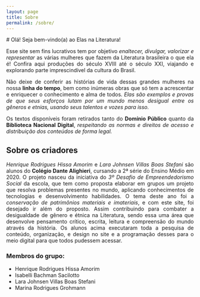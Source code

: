 ```yaml
---
layout: page
title: Sobre
permalink: /sobre/
---
```

<div style="text-align: justify">
# Olá! Seja bem-vindo(a) ao Elas na Literatura! 

Esse site sem fins lucrativos tem por objetivo _enaltecer, divulgar, valorizar e representar_ as várias mulheres que fazem da Literatura brasileira o que ela é! Confira aqui produções do século XVIII até o século XXI, viajando e explorando parte imprescindível da cultura do Brasil. 

Não deixe de conferir as histórias de vida dessas grandes mulheres na nossa **linha do tempo**, bem como inúmeras obras que só tem a acrescentar e enriquecer o conhecimento e alma de todos. _Elas são exemplos e provas de que seus esforços lutam por um mundo menos desigual entre os gêneros e etnias, usando seus talentos e vozes para isso._

Os textos disponíveis foram retirados tanto do **Domínio Público** quanto da **Biblioteca Nacional Digital**, _respeitando as normas e direitos de acesso e distribuição dos conteúdos de forma legal._ 

## Sobre os criadores 

_Henrique Rodrigues Hissa Amorim_ e _Lara Johnsen Villas Boas Stefani_ são alunos do **Colégio Dante Alighieri**, cursando a 2ª série do Ensino Médio em 2020. O projeto nasceu da iniciativa do _3º Desafio de Empreendedorismo Social_ da escola, que tem como proposta elaborar em grupos um projeto que resolva problemas presentes no mundo, aplicando conhecimentos de tecnologias e desenvolvimento habilidades. O tema deste ano foi a _conservação de patrimônios materiais e imateriais_, e com este site, foi desejado ir além do proposto. Assim contribuindo para combater a desigualdade de gênero e étnica na Literatura, sendo essa uma área que desenvolve pensamento crítico, escrita, leitura e compreensão do mundo através da história. Os alunos acima executaram toda a pesquisa de conteúdo, organização, e design no site e a programação desses para o meio digital para que todos pudessem acessar. 

### Membros do grupo: 
- Henrique Rodrigues Hissa Amorim
- Isabelli Bachman Sacilotto 
- Lara Johnsen Villas Boas Stefani
- Marina Rodrigues Grohmann
</div>